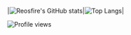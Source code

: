 |![Reosfire's GitHub stats](https://github-readme-stats.vercel.app/api?username=reosfire&cache_seconds=7200&show_icons=true&bg_color=0d1117&title_color=DDDDDD&text_color=D0D0D0&icon_color=DDDDDD&border_color=30363D&hide_border=false&border_radius=10)|![Top Langs](https://github-readme-stats.vercel.app/api/top-langs/?username=reosfire&show_icons=true&bg_color=0d1117&title_color=DDDDDD&text_color=D0D0D0&icon_color=DDDDDD&border_color=30363D&hide_border=false&border_radius=10)|

![Profile views](https://komarev.com/ghpvc/?username=reosfire&color=202020)
